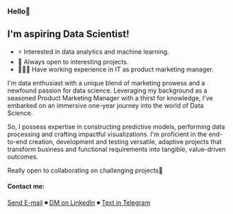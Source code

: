 ### Hello🍕

<!--
**aasheremeeva/aasheremeeva** is a ✨ _special_ ✨ repository because its `README.md` (this file) appears on your GitHub profile.

Here are some ideas to get you started:

- 🔭 I’m currently working on ...
- 🌱 I’m currently learning ...
- 👯 I’m looking to collaborate on ...
- 🤔 I’m looking for help with ...
- 💬 Ask me about ...
- 📫 How to reach me: ...
- 😄 Pronouns: ...
- ⚡ Fun fact: ...
-->

## I'm aspiring Data Scientist!

- ⚡️ Interested in data analytics and machine learning.
- 👀 Always open to interesting projects.
- 👩🏼‍💻 Have working experience in IT as product marketing manager.

I'm data enthusiast with a unique blend of marketing prowess and a newfound passion for data science. Leveraging my background as a seasoned Product Marketing Manager with a thirst for knowledge, I've embarked on an immersive one-year journey into the world of Data Science. 

So, I possess expertise in constructing predictive models, performing data processing and crafting impactful visualizations. I'm proficient in the end-to-end creation, development and testing versatile, adaptive projects that transform business and functional requirements into tangible, value-driven outcomes.

Really open to collaborating on challenging projects🚀

#### Contact me: 
[Send E-mail](aasheremeeva@gmail.com) ◾️ [DM on LinkedIn](https://www.linkedin.com/in/aasheremeeva/) ◾️ [Text in Telegram](https://t.me/aasheremeeva)
